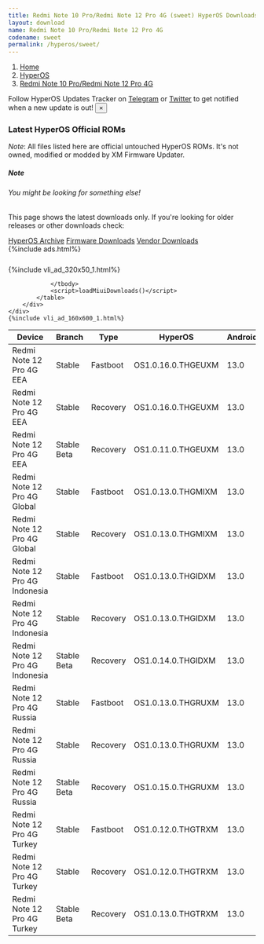 ```yaml
---
title: Redmi Note 10 Pro/Redmi Note 12 Pro 4G (sweet) HyperOS Downloads
layout: download
name: Redmi Note 10 Pro/Redmi Note 12 Pro 4G
codename: sweet
permalink: /hyperos/sweet/
---
```

<nav aria-label="breadcrumb">
    <ol class="breadcrumb">
        <li class="breadcrumb-item"><a href="/">Home</a></li>
        <li class="breadcrumb-item"><a href="/hyperos/">HyperOS</a></li>
        <li class="breadcrumb-item active" aria-current="page"><a href="/hyperos/sweet/">Redmi Note 10 Pro/Redmi Note 12 Pro 4G</a></li>
    </ol>
</nav>
<div class="alert alert-primary alert-dismissible fade show" role="alert">
    Follow HyperOS Updates Tracker on <a href="https://t.me/MIUIUpdatesTracker" class="alert-link">Telegram</a>
     or <a href="https://twitter.com/MiFwUpdater" class="alert-link">Twitter</a> to get notified when a new update is out!
    <button type="button" class="close" data-dismiss="alert" aria-label="Close">
        <span aria-hidden="true">&times;</span>
    </button>
</div>

### Latest HyperOS Official ROMs
*Note*: All files listed here are official untouched HyperOS ROMs. It's not owned, modified or modded by XM Firmware Updater.
<div class="card">
  <div class="card-body">
    <h5 class="card-title">Note</h5>
    <h6 class="card-subtitle mb-2 text-muted">You might be looking for something else!</h6>
    <p class="card-text">This page shows the latest downloads only.
     If you're looking for older releases or other downloads check:</p>
    <a href="/archive/hyperos/sweet/" class="card-link">HyperOS Archive</a>
    <a href="/firmware/sweet/" class="card-link">Firmware Downloads</a>
    <a href="/vendor/sweet/" class="card-link">Vendor Downloads</a>
  </div>
</div>
{%include ads.html%}
<div class="row justify-content-center">
    <div class="col-10">
        <div class="table-responsive-md" style="margin-top: 25px;">
            {%include vli_ad_320x50_1.html%}
            <table id="miui" class="display dt-responsive nowrap compact table table-striped table-hover table-sm">
                <thead class="thead-dark">
                    <tr>
                        <th data-ref="device">Device</th>
                        <th data-ref="branch">Branch</th>
                        <th data-ref="type">Type</th>
                        <th data-ref="miui">HyperOS</th>
                        <th data-ref="android">Android</th>
                        <th data-ref="size">Size</th>
                        <th data-ref="size">Date</th>
                        <th data-ref="link">Link</th>
                    </tr>
                </thead>
                <tbody>
                <tr><td>Redmi Note 12 Pro 4G EEA</td><td>Stable</td><td>Fastboot</td><td>OS1.0.16.0.THGEUXM</td><td>13.0</td><td>6.2 GB</td><td>2024-12-13</td><td><a href="/hyperos/sweet/stable/OS1.0.16.0.THGEUXM/">Download</a></td></tr>
<tr><td>Redmi Note 12 Pro 4G EEA</td><td>Stable</td><td>Recovery</td><td>OS1.0.16.0.THGEUXM</td><td>13.0</td><td>4.1 GB</td><td>2024-12-20</td><td><a href="/hyperos/sweet/stable/OS1.0.16.0.THGEUXM/">Download</a></td></tr>
<tr><td>Redmi Note 12 Pro 4G EEA</td><td>Stable Beta</td><td>Recovery</td><td>OS1.0.11.0.THGEUXM</td><td>13.0</td><td>4.1 GB</td><td>2024-10-23</td><td><a href="/hyperos/sweet/stable beta/OS1.0.11.0.THGEUXM/">Download</a></td></tr>
<tr><td>Redmi Note 12 Pro 4G Global</td><td>Stable</td><td>Fastboot</td><td>OS1.0.13.0.THGMIXM</td><td>13.0</td><td>6.7 GB</td><td>2024-12-11</td><td><a href="/hyperos/sweet/stable/OS1.0.13.0.THGMIXM/">Download</a></td></tr>
<tr><td>Redmi Note 12 Pro 4G Global</td><td>Stable</td><td>Recovery</td><td>OS1.0.13.0.THGMIXM</td><td>13.0</td><td>4.1 GB</td><td>2024-12-20</td><td><a href="/hyperos/sweet/stable/OS1.0.13.0.THGMIXM/">Download</a></td></tr>
<tr><td>Redmi Note 12 Pro 4G Indonesia</td><td>Stable</td><td>Fastboot</td><td>OS1.0.13.0.THGIDXM</td><td>13.0</td><td>6.0 GB</td><td>2024-11-04</td><td><a href="/hyperos/sweet/stable/OS1.0.13.0.THGIDXM/">Download</a></td></tr>
<tr><td>Redmi Note 12 Pro 4G Indonesia</td><td>Stable</td><td>Recovery</td><td>OS1.0.13.0.THGIDXM</td><td>13.0</td><td>4.1 GB</td><td>2024-11-10</td><td><a href="/hyperos/sweet/stable/OS1.0.13.0.THGIDXM/">Download</a></td></tr>
<tr><td>Redmi Note 12 Pro 4G Indonesia</td><td>Stable Beta</td><td>Recovery</td><td>OS1.0.14.0.THGIDXM</td><td>13.0</td><td>4.1 GB</td><td>2024-12-24</td><td><a href="/hyperos/sweet/stable beta/OS1.0.14.0.THGIDXM/">Download</a></td></tr>
<tr><td>Redmi Note 12 Pro 4G Russia</td><td>Stable</td><td>Fastboot</td><td>OS1.0.13.0.THGRUXM</td><td>13.0</td><td>6.5 GB</td><td>2024-11-18</td><td><a href="/hyperos/sweet/stable/OS1.0.13.0.THGRUXM/">Download</a></td></tr>
<tr><td>Redmi Note 12 Pro 4G Russia</td><td>Stable</td><td>Recovery</td><td>OS1.0.13.0.THGRUXM</td><td>13.0</td><td>4.1 GB</td><td>2024-11-22</td><td><a href="/hyperos/sweet/stable/OS1.0.13.0.THGRUXM/">Download</a></td></tr>
<tr><td>Redmi Note 12 Pro 4G Russia</td><td>Stable Beta</td><td>Recovery</td><td>OS1.0.15.0.THGRUXM</td><td>13.0</td><td>4.1 GB</td><td>2024-12-24</td><td><a href="/hyperos/sweet/stable beta/OS1.0.15.0.THGRUXM/">Download</a></td></tr>
<tr><td>Redmi Note 12 Pro 4G Turkey</td><td>Stable</td><td>Fastboot</td><td>OS1.0.12.0.THGTRXM</td><td>13.0</td><td>5.8 GB</td><td>2024-11-15</td><td><a href="/hyperos/sweet/stable/OS1.0.12.0.THGTRXM/">Download</a></td></tr>
<tr><td>Redmi Note 12 Pro 4G Turkey</td><td>Stable</td><td>Recovery</td><td>OS1.0.12.0.THGTRXM</td><td>13.0</td><td>4.1 GB</td><td>2024-11-22</td><td><a href="/hyperos/sweet/stable/OS1.0.12.0.THGTRXM/">Download</a></td></tr>
<tr><td>Redmi Note 12 Pro 4G Turkey</td><td>Stable Beta</td><td>Recovery</td><td>OS1.0.13.0.THGTRXM</td><td>13.0</td><td>4.1 GB</td><td>2024-12-24</td><td><a href="/hyperos/sweet/stable beta/OS1.0.13.0.THGTRXM/">Download</a></td></tr>

                </tbody>
                <script>loadMiuiDownloads()</script>
            </table>
        </div>
    </div>
    {%include vli_ad_160x600_1.html%}
</div>
